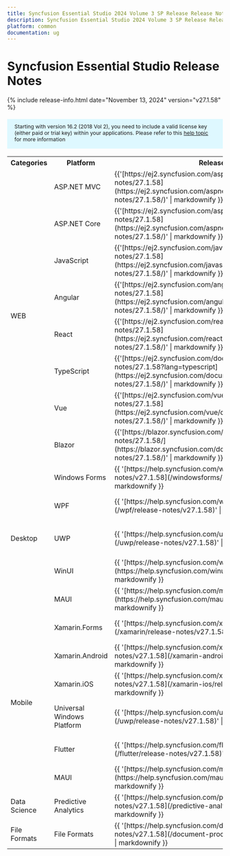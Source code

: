 ```yaml
---
title: Syncfusion Essential Studio 2024 Volume 3 SP Release Release Notes  
description: Syncfusion Essential Studio 2024 Volume 3 SP Release Release Notes  
platform: common
documentation: ug
---
```


# Syncfusion Essential Studio  Release Notes  

{% include release-info.html date="November 13, 2024"   version="v27.1.58" %} 

<style>
#license {
    font-size: .88em!important;
margin-top: 1.5em;     margin-bottom: 1.5em;
    background-color: #def8ff;
    padding: 10px 17px 14px;
}
</style>

<div id="license">
Starting with version 16.2 (2018 Vol 2), you need to include a valid license key (either paid or trial key) within your applications. 
Please refer to this <a href="/common/essential-studio/licensing/license-key">help topic</a> for more information 
</div>



<table>
<tr>
<th>
Categories</th><th>
Platform</th><th>
Release Notes</th><th>
Read Me</th></tr>
<tr>
<td rowspan="8">
WEB 
</td>
<td>
ASP.NET MVC
</td>
<td>{{'[https://ej2.syncfusion.com/aspnetmvc/documentation/release-notes/27.1.58](https://ej2.syncfusion.com/aspnetmvc/documentation/release-notes/27.1.58/)' | markdownify }}
</td>
<td>{{'[http://files2.syncfusion.com/Installs/v27.1.58/ReadMe/web/ASPMVC.html](http://files2.syncfusion.com/Installs/v27.1.58/ReadMe/web/ASPMVC.html)' | markdownify }}
</td>
</tr>
<tr>
<td>
ASP.NET Core	
</td>
<td>{{'[https://ej2.syncfusion.com/aspnetcore/documentation/release-notes/27.1.58](https://ej2.syncfusion.com/aspnetcore/documentation/release-notes/27.1.58/)' | markdownify }}
</td>
<td>{{'[http://files2.syncfusion.com/Installs/v27.1.58/ReadMe/web/ASPNETCORE.html](http://files2.syncfusion.com/Installs/v27.1.58/ReadMe/web/ASPNETCORE.html)' | markdownify }}
</td>
</tr>
<tr>
<td>
JavaScript
</td>
<td>{{'[https://ej2.syncfusion.com/javascript/documentation/release-notes/27.1.58](https://ej2.syncfusion.com/javascript/documentation/release-notes/27.1.58/)' | markdownify }}
</td>
<td>{{'[http://files2.syncfusion.com/Installs/v27.1.58/ReadMe/web/JavaScript.html](http://files2.syncfusion.com/Installs/v27.1.58/ReadMe/web/JavaScript.html)' | markdownify }}
</td>
</tr>
<tr>
<td>
Angular
</td>
<td>{{'[https://ej2.syncfusion.com/angular/documentation/release-notes/27.1.58](https://ej2.syncfusion.com/angular/documentation/release-notes/27.1.58/)' | markdownify }}
</td>
<td>{{'[http://files2.syncfusion.com/Installs/v27.1.58/ReadMe/web/Angular.html](http://files2.syncfusion.com/Installs/v27.1.58/ReadMe/web/Angular.html)' | markdownify }}
</td>
</tr>
<tr>
<td>
React
</td>
<td>{{'[https://ej2.syncfusion.com/react/documentation/release-notes/27.1.58](https://ej2.syncfusion.com/react/documentation/release-notes/27.1.58/)' | markdownify }}
</td>
<td>{{'[http://files2.syncfusion.com/Installs/v27.1.58/ReadMe/web/React.html](http://files2.syncfusion.com/Installs/v27.1.58/ReadMe/web/React.html)' | markdownify }}
</td>
</tr>
<tr>
<td>
TypeScript
</td>
<td>{{'[https://ej2.syncfusion.com/documentation/release-notes/27.1.58?lang=typescript](https://ej2.syncfusion.com/documentation/release-notes/27.1.58/)' | markdownify }}
</td>
<td>{{'[http://files2.syncfusion.com/Installs/v27.1.58/ReadMe/web/TypeScript.html](http://files2.syncfusion.com/Installs/v27.1.58/ReadMe/web/TypeScript.html)' | markdownify }}
</td>
</tr>
<tr>
<td>
Vue
</td>
<td>{{'[https://ej2.syncfusion.com/vue/documentation/release-notes/27.1.58](https://ej2.syncfusion.com/vue/documentation/release-notes/27.1.58/)' | markdownify }}
</td>
<td>{{'[http://files2.syncfusion.com/Installs/v27.1.58/ReadMe/web/Vue.html](http://files2.syncfusion.com/Installs/v27.1.58/ReadMe/web/Vue.html)' | markdownify }}
</td>
</tr>
<tr>
<td>
Blazor
</td>
<td>{{'[https://blazor.syncfusion.com/documentation/release-notes/27.1.58/](https://blazor.syncfusion.com/documentation/release-notes/27.1.58/)' | markdownify }}
</td>
<td>{{'[http://files2.syncfusion.com/Installs/v27.1.58/ReadMe/web/Blazor.html](http://files2.syncfusion.com/Installs/v27.1.58/ReadMe/web/Blazor.html)' | markdownify }}
</td>
</tr>
<tr>
<td rowspan="5">
Desktop
</td>
<td>
Windows Forms
</td>
<td>{{ '[https://help.syncfusion.com/windowsforms/release-notes/v27.1.58](/windowsforms/release-notes/v27.1.58)' | markdownify }}
</td>
<td>{{ '[http://files2.syncfusion.com/Installs/v27.1.58/ReadMe/WindowsForms.html](http://files2.syncfusion.com/Installs/v27.1.58/ReadMe/WindowsForms.html)' | markdownify }}
</td>
</tr>
<tr>
<td>
WPF
</td>
<td>{{ '[https://help.syncfusion.com/wpf/release-notes/v27.1.58](/wpf/release-notes/v27.1.58)' | markdownify }}
</td>
<td>{{ '[http://files2.syncfusion.com/Installs/v27.1.58/ReadMe/WPF.html](http://files2.syncfusion.com/Installs/v27.1.58/ReadMe/WPF.html)' | markdownify }}
</td>
</tr>
<tr>
<td>
UWP
</td>
<td>{{ '[https://help.syncfusion.com/uwp/release-notes/v27.1.58](/uwp/release-notes/v27.1.58)' | markdownify }}
</td>
<td>{{ '[http://files2.syncfusion.com/Installs/v27.1.58/ReadMe/UniversalWindows.html](http://files2.syncfusion.com/Installs/v27.1.58/ReadMe/UniversalWindows.html)' | markdownify }}
</td>
</tr>
<tr>
<td>
WinUI
</td>
<td>{{ '[https://help.syncfusion.com/winui/release-notes/v27.1.58](https://help.syncfusion.com/winui/release-notes/v27.1.58)' | markdownify }}
</td>
<td>{{ '[http://files2.syncfusion.com/Installs/v27.1.58/ReadMe/WinUI.html](http://files2.syncfusion.com/Installs/v27.1.58/ReadMe/WinUI.html)' | markdownify }}
</td>
</tr>
<tr>
<td>
MAUI
</td>
<td>{{ '[https://help.syncfusion.com/maui/release-notes/v27.1.58](https://help.syncfusion.com/maui/release-notes/v27.1.58)' | markdownify }}
</td>
<td>{{ '[http://files2.syncfusion.com/Installs/v27.1.58/ReadMe/.NETMAUI.html](http://files2.syncfusion.com/Installs/v27.1.58/ReadMe/.NETMAUI.html)' | markdownify }}
</td>
</tr>
<tr>
<td rowspan="6">
Mobile
</td>
<td>
Xamarin.Forms
</td>
<td>{{ '[https://help.syncfusion.com/xamarin/release-notes/v27.1.58](/xamarin/release-notes/v27.1.58)' | markdownify }}
</td>
<td>{{ '[http://files2.syncfusion.com/Installs/v27.1.58/ReadMe/Xamarin_Forms.html](http://files2.syncfusion.com/Installs/v27.1.58/ReadMe/Xamarin_Forms.html)' | markdownify }}
</td>
</tr>
<tr>
<td>
Xamarin.Android
</td>
<td>{{ '[https://help.syncfusion.com/xamarin-android/release-notes/v27.1.58](/xamarin-android/release-notes/v27.1.58)' | markdownify }}
</td>
<td>{{ '[http://files2.syncfusion.com/Installs/v27.1.58/ReadMe/Xamarin_Forms.html](http://files2.syncfusion.com/Installs/v27.1.58/ReadMe/Xamarin_Forms.html)' | markdownify }}
</td>
</tr>
<tr>
<td>
Xamarin.iOS
</td>
<td>{{ '[https://help.syncfusion.com/xamarin-ios/release-notes/v27.1.58](/xamarin-ios/release-notes/v27.1.58)' | markdownify }}
</td>
<td>{{ '[http://files2.syncfusion.com/Installs/v27.1.58/ReadMe/Xamarin_Forms.html](http://files2.syncfusion.com/Installs/v27.1.58/ReadMe/Xamarin_Forms.html)' | markdownify }}
</td>
</tr>
<tr>
<td>
Universal Windows Platform
</td>
<td>{{ '[https://help.syncfusion.com/uwp/release-notes/v27.1.58](/uwp/release-notes/v27.1.58)' | markdownify }}
</td>
<td>{{ '[http://files2.syncfusion.com/Installs/v27.1.58/ReadMe/UniversalWindows.html](http://files2.syncfusion.com/Installs/v27.1.58/ReadMe/UniversalWindows.html)' | markdownify }}
</td>
</tr>
<tr>
<td>
Flutter
</td>
<td>{{ '[https://help.syncfusion.com/flutter/release-notes/v27.1.58](/flutter/release-notes/v27.1.58)' | markdownify }}
</td>
<td>{{ '[http://files2.syncfusion.com/Installs/v27.1.58/ReadMe/Flutter.html](http://files2.syncfusion.com/Installs/v27.1.58/ReadMe/Flutter.html)' | markdownify }}
</td>
</tr>
<tr>
<td>
MAUI
</td>
<td>{{ '[https://help.syncfusion.com/maui/release-notes/v27.1.58](https://help.syncfusion.com/maui/release-notes/v27.1.58)' | markdownify }}
</td>
<td>{{ '[http://files2.syncfusion.com/Installs/v27.1.58/ReadMe/.NETMAUI.html](http://files2.syncfusion.com/Installs/v27.1.58/ReadMe/.NETMAUI.html)' | markdownify }}
</td>
</tr>



<tr>
<td>
Data Science
</td>
<td>
Predictive Analytics
</td>
<td>{{ '[https://help.syncfusion.com/predictive-analytics/release-notes/v27.1.58](/predictive-analytics/release-notes/v27.1.58)' | markdownify }}
</td>
<td>
</td>
</tr>
<tr>
<td>
File Formats
</td>
<td>
File Formats
</td>
<td>{{ '[https://help.syncfusion.com/document-processing/release-notes/v27.1.58](/document-processing/release-notes/v27.1.58)' | markdownify }}
</td>
<td>
</td>
</tr>
</table>